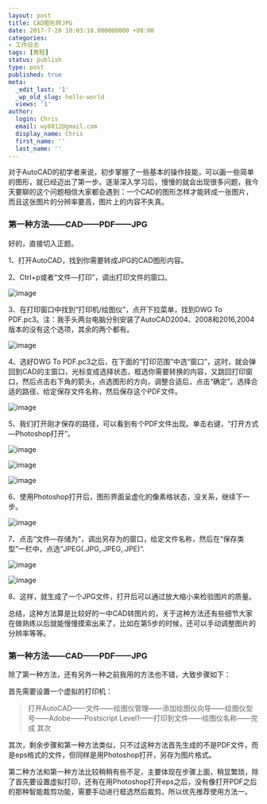 ```yaml
---
layout: post
title: CAD图形转JPG
date: 2017-7-28 10:03:18.000000000 +08:00
categories:
- 工作日志
tags: [教程]
status: publish
type: post
published: true
meta:
  _edit_last: '1'
  _wp_old_slug: hello-world
  views: '1'
author:
  login: Chris
  email: wy8812@gmail.com
  display_name: Chris
  first_name: ''
  last_name: ''
---
```


<!-- more -->

对于AutoCAD的初学者来说，初步掌握了一些基本的操作技能，可以画一些简单的图形，就已经迈出了第一步。逐渐深入学习后，慢慢的就会出现很多问题，我今天要聊的这个问题相信大家都会遇到：一个CAD的图形怎样才能转成一张图片，而且这张图片的分辨率要高，图片上的内容不失真。

### 第一种方法——CAD——PDF——JPG

好的，直接切入正题。

1、打开AutoCAD，找到你需要转成JPG的CAD图形内容。

2、Ctrl+p或者“文件—打印”，调出打印文件的窗口。

![image](https://github.com/YB2016/YB2016.github.io/blob/master/images/print.JPG)

3、在打印窗口中找到“打印机/绘图仪”，点开下拉菜单，找到DWG To PDF.pc3。注：我手头两台电脑分别安装了AutoCAD2004、2008和2016,2004版本的没有这个选项，其余的两个都有。

![image](https://github.com/YB2016/YB2016.github.io/blob/master/images/print2.png)

4、选好DWG To PDF.pc3之后，在下面的“打印范围”中选“窗口”，这时，就会弹回到CAD的主窗口，光标变成选择状态，框选你需要转换的内容，又跳回打印窗口，然后点击右下角的箭头，点选图形的方向，调整合适后，点击“确定”。选择合适的路径、给定保存文件名称，然后保存这个PDF文件。

![image](https://github.com/YB2016/YB2016.github.io/blob/master/images/print3.png)


5、我们打开刚才保存的路径，可以看到有个PDF文件出现。单击右键，“打开方式—Photoshop打开”。

![image](https://github.com/YB2016/YB2016.github.io/blob/master/images/pdf.JPG)

![image](https://github.com/YB2016/YB2016.github.io/blob/master/images/open.png)

![image](https://github.com/YB2016/YB2016.github.io/blob/master/images/open2.png)

6、使用Photoshop打开后，图形界面呈虚化的像素格状态，没关系，继续下一步。

![image](https://github.com/YB2016/YB2016.github.io/blob/master/images/open3.png)

7、点击“文件—存储为”，调出另存为的窗口，给定文件名称，然后在“保存类型”一栏中，点选“JPEG(.JPG,.JPEG,.JPE)”.

![image](https://github.com/YB2016/YB2016.github.io/blob/master/images/save1.png)

![image](https://github.com/YB2016/YB2016.github.io/blob/master/images/save2.png)

8、这样，就生成了一个JPG文件，打开后可以通过放大缩小来检验图片的质量。


总结，这种方法算是比较好的一中CAD转图片的，关于这种方法还有些细节大家在做熟练以后就能慢慢摸索出来了，比如在第5步的时候，还可以手动调整图片的分辨率等等。

### 第一种方法——CAD——PDF——JPG

除了第一种方法，还有另外一种之前我用的方法也不错，大致步骤如下：

首先需要设置一个虚拟的打印机：

> 打开AutoCAD——文件——绘图仪管理——添加绘图仪向导——绘图仪型号——Adobe——Postscript Level1——打印到文件——绘图仪名称——完成
其次

其次，剩余步骤和第一种方法类似，只不过这种方法首先生成的不是PDF文件，而是eps格式的文件，但同样是用Photoshop打开，另存为图片格式。

第二种方法和第一种方法比较稍稍有些不足，主要体现在步骤上面，稍显繁琐，除了首先要设置虚拟打印，还有在用Photoshop打开eps之后，没有像打开PDF之后的那种智能裁剪功能，需要手动进行框选然后裁剪。所以优先推荐使用方法一。


